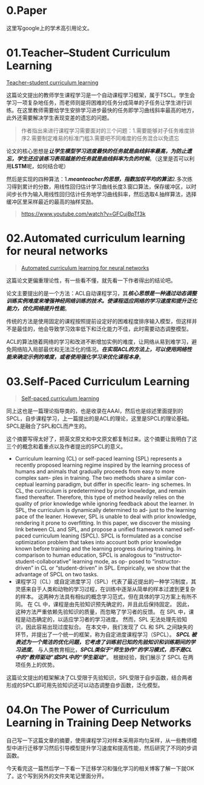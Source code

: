# 0.Paper

这里写google上的学术高引用论文。

# 01.Teacher–Student Curriculum Learning

[Teacher–student curriculum learning](https://ieeexplore.ieee.org/abstract/document/8827566/)

这篇论文提出的教师学生课程学习是一个自动课程学习框架，属于TSCL。学生会学习一项复杂地任务，而老师则是将困难的任务分成简单的子任务让学生进行训练。在这里教师需要给学生安排学习进步最快的任务即学习曲线斜率最高的地方，此外还需要解决学生表现变差的遗忘的问题。

>  作者指出来进行课程学习需要面对的三个问题：1.需要能够对子任务难度排序2.需要制定难易的标准门槛3.需要吧不同难度的任务混合以免遗忘

论文的核心思想是***让学生模型学习进度最快的任务就是曲线斜率最高，为防止遗忘，学生还应该练习表现越差的任务就是曲线斜率为负的时候***。（这里是否可以利用**LSTM**呢，如何结合呢）

然后是实现的四种算法：1.***meanteacher的思想，指数加权平均的算法***2.多次练习得到累计的分数，用线性回归估计学习曲线长度3.窗口算法，保存缓冲区，以时间步长作为输入用线性回归估计任务地学习曲线斜率，然后选取4.抽样算法，选择缓冲区里采样最近的最高的抽样奖励。

> https://www.youtube.com/watch?v=GFCujBpTf3k

# 02.Automated curriculum learning for neural networks

> [Automated curriculum learning for neural networks](https://proceedings.mlr.press/v70/graves17a.html)

这篇论文更偏重理论性，有一些看不懂，就先看一下作者得出的结论吧。

论文主要提出的是一个方法：ACL自动课程学习，其***核心思想是一种通过动态调整训练实例难度来增强神经网络训练的技术。使课程适应网络的学习速度和提升泛化能力，优化网络提升性能***。

传统的方法是使用固定的课程按照提前设定好的困难程度排序输入模型，但这样并不是最佳的，他会导致学习效率低下和泛化能力不佳，此时需要动态调整模型。

ACL的算法随着网络的学习和改进不断增加实例的难度，让网络从易到难学习，避免网络陷入局部最优和无法泛化的情况。***在实现ACL的方法上，可以使用网络性能来确定示例的难度，或者使用强化学习来优化课程本身***。

# 03.Self-Paced Curriculum Learning

> [Self-paced curriculum learning](https://ojs.aaai.org/index.php/AAAI/article/view/9608)

同上这也是一篇理论指导类的，也是收录在AAAI，然后也是综述里面提到的SPCL，自步课程学习，上一篇提出的是ACL的理论，这里是SPCL的理论基础。
SPCL是融合了SPL和CL而产生的。

这个摘要写得太好了，把英文原文和中文原文都复制过来。这个摘要让我明白了这三个的概念和着重点以及作者提出的SPCL的意义。

- Curriculum learning (CL) or self-paced learning (SPL) represents a recently proposed learning regime inspired by the learning process of humans and animals that gradually proceeds from easy to more complex sam- ples in training. The two methods share a similar con- ceptual learning paradigm, but differ in specific learn- ing schemes. In CL, the curriculum is predetermined by prior knowledge, and remain fixed thereafter. Therefore, this type of method heavily relies on the quality of prior knowledge while ignoring feedback about the learner. In SPL, the curriculum is dynamically determined to ad- just to the learning pace of the leaner. However, SPL is unable to deal with prior knowledge, rendering it prone to overfitting. In this paper, we discover the missing link between CL and SPL, and propose a unified framework named self-paced curriculum leaning (SPCL). SPCL is formulated as a concise optimization problem that takes into account both prior knowledge known before training and the learning progress during training. In comparison to human education, SPCL is analogous to “instructor-student-collaborative” learning mode, as op- posed to “instructor-driven” in CL or “student-driven” in SPL. Empirically, we show that the advantage of SPCL on two tasks.
- 课程学习（CL）或自定进度学习（SPL）代表了最近提出的一种学习制度，其灵感来自于人类和动物的学习过程，在训练中逐渐从简单的样本过渡到更复杂的样本。 这两种方法具有相似的概念学习范式，但在具体的学习方案上有所不同。 在 CL 中，课程是由先验知识预先确定的，并且此后保持固定。 因此，这种方法严重依赖先验知识的质量，而忽略了学习者的反馈。 在 SPL 中，课程是动态确定的，以适应学习者的学习进度。 然而，SPL 无法处理先验知识，因此容易出现过度拟合。 在本文中，我们发现了 CL 和 SPL 之间缺失的环节，并提出了一个统一的框架，称为自定进度课程学习（SPCL）。 ***SPCL 被表述为一个简洁的优化问题，它考虑了训练前已知的先验知识和训练期间的学习进度***。 与人类教育相比，***SPCL类似于“师生协作”的学习模式，而不是CL中的“教师驱动”或SPL中的“学生驱动”***。 根据经验，我们展示了 SPCL 在两项任务上的优势。

这篇论文提出的框架解决了CL受限于先验知识，SPL受限于自步函数，结合两者形成的SPCL即可用先验知识还可以动态调整自步函数，泛化模型。

# 04.On The Power of Curriculum Learning in Training Deep Networks

自己写一下这篇文章的摘要，使用课程学习对样本采用非均匀采样，从一些教师模型中进行迁移学习然后引导模型提升学习速度和提高性能，然后研究了不同的步调函数。

今天看完这一篇然后学一下看一下迁移学习和强化学习的相关博客了解一下就OK了。这个写到另外的文件夹笔记里面分开。
